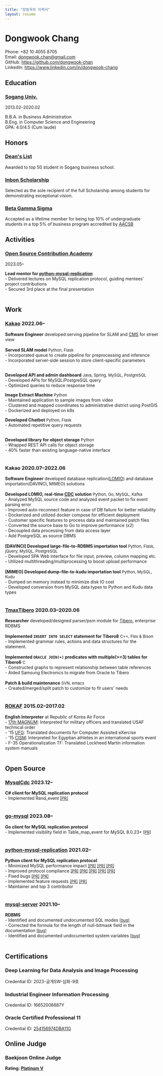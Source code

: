 ```yaml
---
title: "장동욱의 이력서"
layout: resume
---
```


# Dongwook Chang

Phone: +82 10 4055 8705  
Email: <dongwook.chan@gmail.com>  
GitHub: <https://github.com/dongwook-chan>  
LinkedIn: <https://www.linkedin.com/in/dongwook-chang>  


## Education

### **[Sogang Univ.](https://wwwe.sogang.ac.kr/wwwe/index_new.html)**

<span>2013.02&ndash;2020.02</span>

B.B.A. in Business Administration  
B.Eng. in Computer Science and Engineering  
GPA: 4.0/4.5 (Cum laude)

## Honors

### **[Dean's List](https://isbs.sogang.ac.kr/isbs/isbs03_3_1.html)**

Awarded to top 50 student in Sogang business school.

### **[Inbon Scholarship](http://www.sogang.ac.kr/bachelor/students/notice/notice08.html)**

Selected as the sole recipient of the full Scholarship among students for demonstrating exceptional vision.  

### **[Beta Gamma Sigma](https://www.betagammasigma.org/about/what-is-bgs)**

Accepted as a lifetime member for being top 10% of undergraduate students in a top 5% of business program accredited by [AACSB](https://www.betagammasigma.org/mainsitedev/about/affiliations/about-affiliations-aacsb?utm_source=Landing%20Page&utm_medium=Link&utm_campaign=BGS%20Branding&utm_content=AACSB)
<br>

## Activities

### **[Open Source Contribution Academy](https://www.contribution.ac)**
<span>2023.05&ndash;</span>

**Lead mentor for [python-mysql-replication](https://github.com/julien-duponchelle/python-mysql-replication)**  
    - Delivered lectures on MySQL replication protocol, guiding mentees' project contributions  
    - Secured 3rd place at the final presentation  
<br>

## Work
### **[Kakao](https://www.kakaocorp.com/page/?lang=en)** <span>2022.06&ndash;</span>
**Software Engineer** developed serving pipeline for SLAM and [CMS](https://elseif.kakao.com/2020/session/95) for street view
<br>  
**Served SLAM model** <font size="2">Python, Flask</font>  
    - Incorporated queue to create pipeline for preprocessing and inference  
    - Incorporated server-side session to store client-specific parameters  
<br>

**Developed API and admin dashboard** <font size="2">Java, Spring, MySQL, PostgreSQL</font>  
    - Developed APIs for MySQL/PostgreSQL query  
    - Optimized queries to reduce response time
<br>

**Image Extract Machine** <font size="2">Python</font>  
    - Maintained application to sample images from video  
    - Clustered and mapped coordinates to administrative district using PostGIS  
    - Dockerized and deployed on k8s
<br>

**Developed Chatbot** <font size="2">Python, Flask</font>  
    - Automated repetitive query requests  
<br>

**Developed library for object storage** <font size="2">Python</font>  
    - Wrapped REST API calls for object storage  
    - 40% faster than existing language-native interface  
<br>

### **Kakao** <span>2020.07&ndash;2022.06</span>

**Software Engineer** developed database replication([LOMIO](https://elseif.kakao.com/2020/session/99)) and database importation(DAVINCI, MIMEO) solutions
<br>  
**Developed LOMIO, real-time [CDC](https://en.wikipedia.org/wiki/Change_data_capture) solution** <font size="2">Python, Go, MySQL, Kafka</font>  
    - Analyzed MySQL source code and analyzed event packet to fix event parsing error  
    - Improved auto-reconnect feature in case of DB failure for better reliability  
    - Dockerized and utilized docker compose for efficient deployment  
    - Customer specific features to process data and maintained patch files  
    - Converted the source base to Go to improve performance (x2)  
    - Decoupled data processing from data access layer  
    - Add PostgreSQL as source DBMS  
  <br>
**[DAVINCI] Developed large-file-to-RDBMS importation tool** <font size="2">Python, Flask, jQuery, MySQL, PostgreSQL</font>  
    - Developed SPA Web interface for file input, preview, column mapping etc.  
    - Utilized multithreading/multiprocessing to boost upload performance  
<br>
**[MIMEO] Developed dump-file-to-kudu importation tool** <font size="2">Python, MySQL, Kudu</font>  
    - Dumped on memory instead to minimize disk IO cost  
    - Developed conversion from MySQL data types to Python and Kudu data types  
<br>

### **[TmaxTibero](https://www.tmaxtibero.com/main.do)** <span>2020.03&ndash;2020.06</span>

**Researcher** developed/designed parser/psm module for [Tibero](https://www.tmaxsoft.com/products/tibero/), enterprise RDBMS  
<br>
**Implemented `INSERT INTO SELECT` statement for Tibero8** <font size="2">C++, Flex & Bison</font>  
    - Implemented grammar rules, actions and data structures for the statement.  
<br>
**Implemented `ORACLE JOIN(+)` predicates with multiple(>=3) tables for Tibero6** <font size="2">C</font>   
    - Constructed graphs to represent relationship between table references  
    - Aided Samsung Electronics to migrate from Oracle to Tibero  
<br>
**Patch & build maintenance** <font size="2">SVN, emacs</font>  
    - Created/merged/split patch to customize to fit users' needs  
<br>

### **[ROKAF](https://www.airforce.mil.kr/user/indexSub.action?codyMenuSeq=56562&siteId=airforce-eng&menuUIType=top)** <span>2015.02&ndash;2017.02</span>  
**English Interpreter** at Republic of Korea Air Force  
    - [17th MAGNUM](https://www.globalsecurity.org/military/facility/cheongju.htm): Interpreted for military officers and translated USAF technical order  
    - '15 [UFG](https://en.wikipedia.org/wiki/Ulchi-Freedom_Guardian): Translated documents for Computer Assisted eXercise  
    - '15 [CISM](https://www.milsport.one/cism/what-is-cism): Interpreted for Egyptian athletes in an international sports event  
    - F-35 Operationalization TF: Translated Lockheed Martin information system manuals  
<br>

## Open Source
### **[MysqlCdc](https://github.com/rusuly/MySqlCdc)** <span>2023.12&ndash;</span>
**C# client for MySQL replication protocol**  
    - Implemented Rand_event [<font size="2">[PR]</font>](https://github.com/rusuly/MySqlCdc/pull/32)  
<br>

### **[go-mysql](https://github.com/go-mysql-org/go-mysql)** <span>2023.08&ndash;</span>

**Go client for MySQL replication protocol**  
    - Implemented visibility field in Table_map_event for MySQL 8.0.23+ [<font size="2">[PR]</font>](https://github.com/go-mysql-org/go-mysql/pull/813)  
<br>

### **[python-mysql-replication](https://github.com/noplay/python-mysql-replication)** <span>2021.02&ndash;</span>

**Python client for MySQL replication protocol**  
    - Minimized MySQL performance impact [<font size="2">[PR]</font>](https://github.com/julien-duponchelle/python-mysql-replication/pull/446) [<font size="2">[PR]</font>](https://github.com/julien-duponchelle/python-mysql-replication/pull/448) [<font size="2">[PR]</font>](https://github.com/julien-duponchelle/python-mysql-replication/pull/431)  
    - Improved protocol compliance [<font size="2">[PR]</font>](https://github.com/noplay/python-mysql-replication/pull/352) [<font size="2">[PR]</font>](https://github.com/noplay/python-mysql-replication/pull/355) [<font size="2">[PR]</font>](https://github.com/noplay/python-mysql-replication/pull/360) [<font size="2">[PR]</font>](https://github.com/noplay/python-mysql-replication/pull/361) [<font size="2">[PR]</font>](https://github.com/julien-duponchelle/python-mysql-replication/pull/446)  
    - Fixed bugs [<font size="2">[PR]</font>](https://github.com/noplay/python-mysql-replication/pull/369) [<font size="2">[PR]</font>](https://github.com/noplay/python-mysql-replication/pull/397)  
    - Implemented feature requests [<font size="2">[PR]</font>](https://github.com/noplay/python-mysql-replication/pull/351) [<font size="2">[PR]</font>](https://github.com/noplay/python-mysql-replication/pull/357)  
    - Maintainer and top 3 contributor  
<br>

### **[mysql-server](https://github.com/mysql/mysql-server)** <span>2021.10&ndash;</span>

**RDBMS**  
    - Identified and documented undocumented SQL modes [<font size="2">[bug]</font>](https://bugs.mysql.com/bug.php?id=105144)  
    - Corrected the formula for the length of null-bitmask field in the documentation [<font size="2">[bug]</font>](https://bugs.mysql.com/bug.php?id=105297)  
    - Identified and documented undocumented system variables [<font size="2">[bug]</font>](https://bugs.mysql.com/bug.php?id=105300)  
<br>

## Certifications

### **Deep Learning for Data Analysis and Image Processing**

Credential ID: 2023-공개SW-심화-9호
<br>

### **Industrial Engineer Information Processing**

Credential ID: 16652006687Y
<br>

### **Oracle Certified Professional 11**

Credential ID: [254156974DBA11G](https://www.credly.com/badges/498fcbba-977d-4edb-a75f-8cf89feac25f/linked_in_profile)
<br>

## Online Judge

### **Baekjoon Online Judge**

**Rating: [Platinum V](https://solved.ac/en/profile/dongwook)**
<br>
